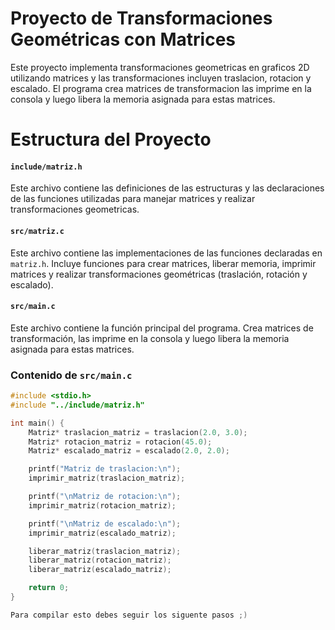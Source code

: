 # Proyecto de Transformaciones Geométricas con Matrices

Este proyecto implementa transformaciones geometricas en graficos 2D utilizando matrices y las transformaciones incluyen traslacion, rotacion y escalado. El programa crea matrices de transformacion las imprime en la consola y luego libera la memoria asignada para estas matrices.

# Estructura del Proyecto


#### `include/matriz.h`
Este archivo contiene las definiciones de las estructuras y las declaraciones de las funciones utilizadas para manejar matrices y realizar transformaciones geometricas.

#### `src/matriz.c`
Este archivo contiene las implementaciones de las funciones declaradas en `matriz.h`. Incluye funciones para crear matrices, liberar memoria, imprimir matrices y realizar transformaciones geométricas (traslación, rotación y escalado).

#### `src/main.c`
Este archivo contiene la función principal del programa. Crea matrices de transformación, las imprime en la consola y luego libera la memoria asignada para estas matrices.

### Contenido de `src/main.c`

```c
#include <stdio.h>
#include "../include/matriz.h"

int main() {
    Matriz* traslacion_matriz = traslacion(2.0, 3.0);
    Matriz* rotacion_matriz = rotacion(45.0);
    Matriz* escalado_matriz = escalado(2.0, 2.0);

    printf("Matriz de traslacion:\n");
    imprimir_matriz(traslacion_matriz);

    printf("\nMatriz de rotacion:\n");
    imprimir_matriz(rotacion_matriz);

    printf("\nMatriz de escalado:\n");
    imprimir_matriz(escalado_matriz);

    liberar_matriz(traslacion_matriz);
    liberar_matriz(rotacion_matriz);
    liberar_matriz(escalado_matriz);

    return 0;
}

Para compilar esto debes seguir los siguente pasos ;)
